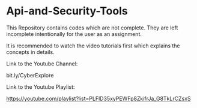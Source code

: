 # Api-and-Security-Tools


This Repository contains codes which are not complete. They are left incomplete intentionally for the user as an assignment.

It is recommended to watch the video tutorials first which explains the concepts in details.

Link to the Youtube Channel:

bit.ly/CyberExplore

Link to the Youtube Playlist:

https://youtube.com/playlist?list=PLFlD35xyPEWFp8ZkifrJa_G8TkLrCZsxS


